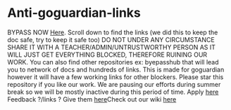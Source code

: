 # Anti-goguardian-links
BYPASS NOW 
[Here](https://docs.google.com/document/d/1KIgTy9hdpzF3-Wh1LSldvsJAFow4XSBxE2h6pwyCVbE/edit?tab=t.0).
Scroll down to find the links (we did this to keep the doc safe, try to keep it safe too)
DO NOT UNDER ANY CIRCUMSTANCE SHARE IT WITH A TEACHER/ADMIN/UNTRUSTWORTHY PERSON AS IT WILL JUST GET EVERYTHING BLOCKED, THEREFORE RUINING OUR WORK.
You can also find other repositories ex: byepasshub that will lead you to network of docs and hundreds of links.
This is made for goguardian however it will have a few working links for other blockers.
Please star this repository if you like our work.
We are pausing our efforts during summer break so we will be mostly inactive during this period of time.
Apply [here](https://docs.google.com/forms/d/1P9FZihWjChoGTCU3Ppl42WHA094n0qtiTossCMWbJjk/edit) Feedback ?/links ? Give them [here](https://docs.google.com/forms/d/1SwpGPQM1-uYrWQv39pjeG1nQx6-gFARkMN4OOFPQklE/edit)Check out our wiki [here](https://github.com/cheetozard/Anti-goguardian-links/wiki)
